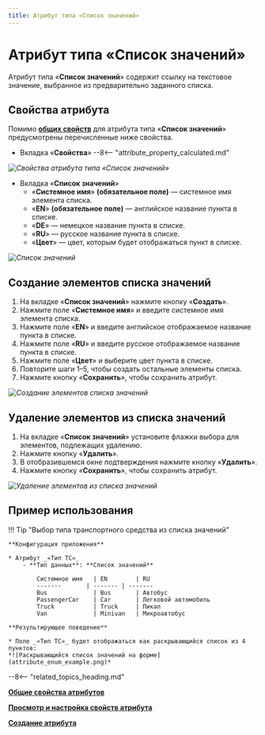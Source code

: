 ```yaml
---
title: Атрибут типа «Список значений»
---
```


# Атрибут типа «Список значений»

Атрибут типа «**Список значений**» содержит ссылку на текстовое значение, выбранное из предварительно заданного списка.

## Свойства атрибута

Помимо **[общих свойств](attribute_common_properties.md)** для атрибута типа «**Список значений**» предусмотрены перечисленные ниже свойства.

* Вкладка «**Свойства**»
    --8<-- "attribute_property_calculated.md"

*![Свойства атрибута типа «Список значений»](attribute_enum_properties.png)*

* Вкладка «**Список значений**»
    - «**Системное имя**» **(обязательное поле)** — системное имя элемента списка.
    - «**EN**» **(обязательное поле)** — английское название пункта в списке.
    - «**DE**» — немецкое название пункта в списке.
    - «**RU**» — русское название пункта в списке.
    - «**Цвет**» — цвет, которым будет отображаться пункт в списке.

*![Список значений](attribute_enum_properties_value_list_tab.png)*

## Создание элементов списка значений

1. На вкладке «**Список значений**» нажмите кнопку «**Создать**».
2. Нажмите поле «**Системное имя**» и введите системное имя элемента списка.
3. Нажмите поле «**EN**» и введите английское отображаемое название пункта в списке.
4. Нажмите поле «**RU**» и введите русское отображаемое название пункта в списке.
5. Нажмите поле «**Цвет**» и выберите цвет пункта в списке.
6. Повторите шаги 1–5, чтобы создать остальные элементы списка.
7. Нажмите кнопку «**Сохранить**», чтобы сохранить атрибут.

*![Создание элементов списка значений](attribute_enum_create_value_list.png)*

## Удаление элементов из списка значений

1. На вкладке «**Список значений**» установите флажки выбора для элементов, подлежащих удалению.
2. Нажмите кнопку «**Удалить**».
3. В отобразившемся окне подтверждения нажмите кнопку «**Удалить**».
4. Нажмите кнопку «**Сохранить**», чтобы сохранить атрибут.

*![Удаление элементов из списка значений](attribute_enum_delete_values.png)*

## Пример использования

!!! Tip "Выбор типа транспортного средства из списка значений"

    **Конфигурация приложения**

    * Атрибут _«Тип ТС»_
        - **Тип данных**: **Список значений**
         
            Системное имя   | EN        | RU
            -------       | ------- | -------
            Bus             | Bus       | Автобус
            PassengerCar    | Car       | Легковой автомобиль
            Truck           | Truck     | Пикап
            Van             | Minivan   | Микроавтобус

    **Результирующее поведение**

    * Поле _«Тип ТС»_ будет отображаться как раскрывающийся список из 4 пунктов:
    *![Раскрывающийся список значений на форме](attribute_enum_example.png)*

--8<-- "related_topics_heading.md"

**[Общие свойства атрибутов](attribute_common_properties.md)**

**[Просмотр и настройка свойств атрибута](attribute_setup.md)**

**[Создание атрибута](attribute_creation.md)**
